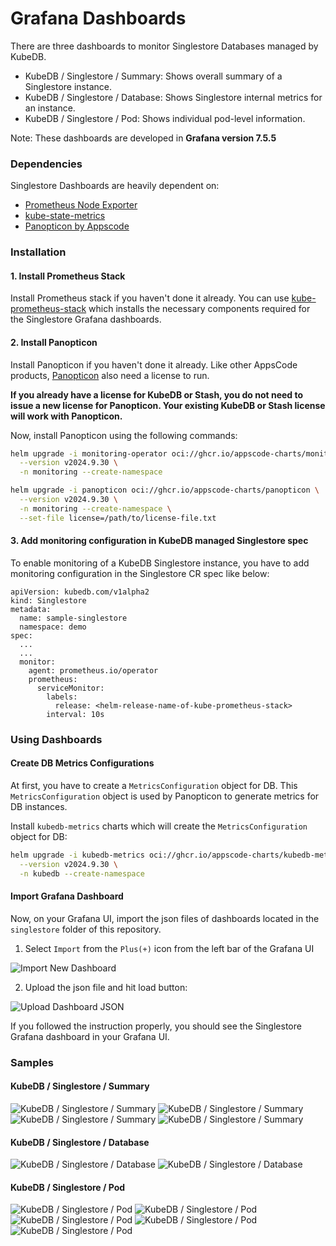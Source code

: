 # Grafana Dashboards

There are three dashboards to monitor Singlestore Databases managed by KubeDB.

- KubeDB / Singlestore / Summary: Shows overall summary of a Singlestore instance.
- KubeDB / Singlestore / Database: Shows Singlestore internal metrics for an instance.
- KubeDB / Singlestore / Pod: Shows individual pod-level information.

Note: These dashboards are developed in **Grafana version 7.5.5**

### Dependencies

Singlestore Dashboards are heavily dependent on:

- [Prometheus Node Exporter](https://github.com/prometheus/node_exporter)
- [kube-state-metrics](https://github.com/kubernetes/kube-state-metrics)
- [Panopticon by Appscode](https://byte.builders/blog/post/introducing-panopticon/)


### Installation

#### 1. Install Prometheus Stack

Install Prometheus stack if you haven't done it already. You can use [kube-prometheus-stack](https://artifacthub.io/packages/helm/prometheus-community/kube-prometheus-stack) which installs the necessary components required for the Singlestore Grafana dashboards.

#### 2. Install Panopticon

Install Panopticon if you haven't done it already. Like other AppsCode products, [Panopticon](https://byte.builders/blog/post/introducing-panopticon/) also need a license to run.

**If you already have a license for KubeDB or Stash, you do not need to issue a new license for Panopticon. Your existing KubeDB or Stash license will work with Panopticon.**

Now, install Panopticon using the following commands:

```bash
helm upgrade -i monitoring-operator oci://ghcr.io/appscode-charts/monitoring-operator \
  --version v2024.9.30 \
  -n monitoring --create-namespace

helm upgrade -i panopticon oci://ghcr.io/appscode-charts/panopticon \
  --version v2024.9.30 \
  -n monitoring --create-namespace \
  --set-file license=/path/to/license-file.txt
```

#### 3. Add monitoring configuration in KubeDB managed Singlestore spec

To enable monitoring of a KubeDB Singlestore instance, you have to add monitoring configuration in the Singlestore CR spec like below:

```
apiVersion: kubedb.com/v1alpha2
kind: Singlestore
metadata:
  name: sample-singlestore
  namespace: demo
spec:
  ...
  ...
  monitor:
    agent: prometheus.io/operator
    prometheus:
      serviceMonitor:
        labels:
          release: <helm-release-name-of-kube-prometheus-stack>
        interval: 10s
```

### Using Dashboards

#### Create DB Metrics Configurations

At first, you have to create a `MetricsConfiguration` object for DB. This `MetricsConfiguration` object is used by Panopticon to generate metrics for DB instances.

Install `kubedb-metrics` charts which will create the `MetricsConfiguration` object for DB:

```bash
helm upgrade -i kubedb-metrics oci://ghcr.io/appscode-charts/kubedb-metrics \
  --version v2024.9.30 \
  -n kubedb --create-namespace
```

#### Import Grafana Dashboard

Now, on your Grafana UI, import the json files of dashboards located in the `singlestore` folder of this repository.


1. Select `Import` from the `Plus(+)` icon from the left bar of the Grafana UI

![Import New Dashboard](/singlestore/images/import_dashboard_1.png)

2. Upload the json file and hit load button:

![Upload Dashboard JSON](/singlestore/images/import_dashboard_2.png)


If you followed the instruction properly, you should see the Singlestore Grafana dashboard in your Grafana UI.

### Samples

####  KubeDB / Singlestore / Summary

![KubeDB / Singlestore / Summary](/singlestore/images/singlestore-summary-1.png)
![KubeDB / Singlestore / Summary](/singlestore/images/singlestore-summary-2.png)
![KubeDB / Singlestore / Summary](/singlestore/images/singlestore-summary-3.png)
![KubeDB / Singlestore / Summary](/singlestore/images/singlestore-summary-4.png)

#### KubeDB / Singlestore / Database

![KubeDB / Singlestore / Database](/singlestore/images/singlestore-database-1.png)
![KubeDB / Singlestore / Database](/singlestore/images/singlestore-database-2.png)

#### KubeDB / Singlestore / Pod

![KubeDB / Singlestore / Pod](/singlestore/images/singlestore-pod-1.png)
![KubeDB / Singlestore / Pod](/singlestore/images/singlestore-pod-2.png)
![KubeDB / Singlestore / Pod](/singlestore/images/singlestore-pod-3.png)
![KubeDB / Singlestore / Pod](/singlestore/images/singlestore-pod-4.png)
![KubeDB / Singlestore / Pod](/singlestore/images/singlestore-pod-5.png)